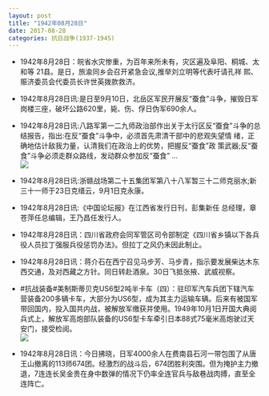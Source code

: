 ```yaml
---
layout: post
title: "1942年08月28日"
date: 2017-08-28
categories: 抗日战争(1937-1945)
---
```


<meta name="referrer" content="no-referrer" />

- 1942年8月28日：皖省水灾惨重，为百年来所未有，灾区遍及阜阳、桐城、太和等 21县。是日，旅渝同乡会召开紧急会议,推举刘立明等代表吁请孔祥 熙、赈济委员会代委员长许世英拨款救济。 

- 1942年8月28日讯:是日至9月10日，北岳区军民开展反“蚕食”斗争，摧毁日军 岗楼三座，破坏公路620里，毙、伤、俘日伪军690余人。 

- 1942年8月28日讯:八路军第一二九师政治部作出关于太行区反“蚕食”斗争的总 结报告，指出:在反“蚕食”斗争中，必须首先肃清干部中的悲观失望情 绪，正确地估计敌我力量，认清我们在政治上的优势，把握反“蚕食”政 策武器;反“蚕食”斗争必须走群众路线，发动群众参加反“蚕食” ... <br/><img src="https://wx4.sinaimg.cn/large/aca367d8ly1fizqkqja81j20c80bxwem.jpg" />

- 1942年8月28日讯:浙赣战场第二十五集团军第八十八军暂三十二师克丽水;新 三十一师于23日克缙云，9月1日克永康。 

- 1942年8月28日讯:《中国论坛报》在江西省发行日刊，彭集新任 总经理，章苍萍任总编辑，王乃昌任发行人。 

- 1942年8月28日讯：四川省政府会同军管区司令部制定《四川省乡镇以下各兵役人员拉丁强服兵役惩罚办法》。但拉丁之风仍未因此制止。 

- 1942年8月28日讯：蒋介石在西宁召见马步芳、马步青，指示要发展柴达木东 西交通，及对西藏之方针。同日转赴酒泉。30日飞抵张掖、武威视察。 

- #抗战装备#美制斯蒂贝克US6型2吨半卡车（四）：驻印军汽车兵团下辖汽车营装备200多辆卡车，大部分为US6型，成为其主力运输车辆。后来有被国军带回国内，投入国共内战，被解放军缴获并使用。1949年10月1日开国大典阅兵式上，解放军高炮部队装备的US6型卡车牵引日本88式75毫米高炮驶过天安门，接受检阅。 <br/><img src="https://wx1.sinaimg.cn/large/aca367d8ly1fiz7i012tnj20hr0okdkz.jpg" />

- 1942年8月28日讯：今日拂晓，日军4000余人在费南县石河一带包围了从唐王山撤离的113师674团。经激烈的战斗后，674团胜利突围。但为掩护主力撤退，7连连长吴金贵在身中数弹的情况下仍率全连官兵与敌巷战肉搏，直至全连阵亡。 


